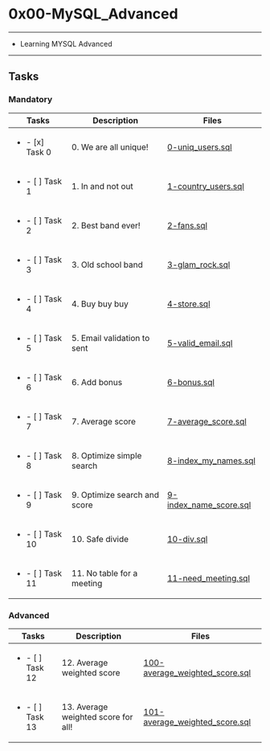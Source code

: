 # 0x00-MySQL_Advanced

---

* Learning MYSQL Advanced

---

## Tasks

### Mandatory

| Tasks | Description | Files |
| ----- | ----- | ----- |
| <ul><li> - [x] Task 0 </li></ul> | 0. We are all unique! | [0-uniq_users.sql](0-uniq_users.sql) |
| <ul><li> - [ ] Task 1 </li></ul> | 1. In and not out | [1-country_users.sql](1-country_users.sql) |
| <ul><li> - [ ] Task 2 </li></ul> | 2. Best band ever! | [2-fans.sql](2-fans.sql) |
| <ul><li> - [ ] Task 3 </li></ul> | 3. Old school band | [3-glam_rock.sql](3-glam_rock.sql) |
| <ul><li> - [ ] Task 4 </li></ul> | 4. Buy buy buy | [4-store.sql](4-store.sql) |
| <ul><li> - [ ] Task 5 </li></ul> | 5. Email validation to sent | [5-valid_email.sql](5-valid_email.sql) |
| <ul><li> - [ ] Task 6 </li></ul> | 6. Add bonus | [6-bonus.sql](6-bonus.sql) |
| <ul><li> - [ ] Task 7 </li></ul> | 7. Average score | [7-average_score.sql](7-average_score.sql) |
| <ul><li> - [ ] Task 8 </li></ul> | 8. Optimize simple search | [8-index_my_names.sql](8-index_my_names.sql) |
| <ul><li> - [ ] Task 9 </li></ul> | 9. Optimize search and score | [9-index_name_score.sql](9-index_name_score.sql) |
| <ul><li> - [ ] Task 10 </li></ul> | 10. Safe divide | [10-div.sql](10-div.sql) |
| <ul><li> - [ ] Task 11 </li></ul> | 11. No table for a meeting | [11-need_meeting.sql](11-need_meeting.sql) |

### Advanced
| Tasks | Description | Files |
| ----- | ----- | ----- |
| <ul><li> - [ ] Task 12 </li></ul> | 12. Average weighted score | [100-average_weighted_score.sql](100-average_weighted_score.sql) |
| <ul><li> - [ ] Task 13 </li></ul> | 13. Average weighted score for all! | [101-average_weighted_score.sql](101-average_weighted_score.sql) 
